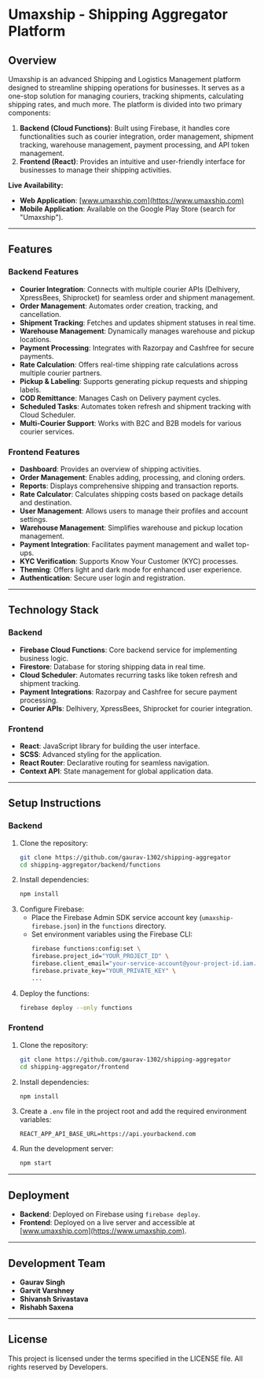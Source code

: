 # Umaxship - Shipping Aggregator Platform

## Overview

Umaxship is an advanced Shipping and Logistics Management platform designed to streamline shipping operations for businesses. It serves as a one-stop solution for managing couriers, tracking shipments, calculating shipping rates, and much more. The platform is divided into two primary components:

1. **Backend (Cloud Functions)**: Built using Firebase, it handles core functionalities such as courier integration, order management, shipment tracking, warehouse management, payment processing, and API token management.
2. **Frontend (React)**: Provides an intuitive and user-friendly interface for businesses to manage their shipping activities.

**Live Availability:**
- **Web Application**: [www.umaxship.com](https://www.umaxship.com)
- **Mobile Application**: Available on the Google Play Store (search for "Umaxship").

---

## Features

### Backend Features
- **Courier Integration**: Connects with multiple courier APIs (Delhivery, XpressBees, Shiprocket) for seamless order and shipment management.
- **Order Management**: Automates order creation, tracking, and cancellation.
- **Shipment Tracking**: Fetches and updates shipment statuses in real time.
- **Warehouse Management**: Dynamically manages warehouse and pickup locations.
- **Payment Processing**: Integrates with Razorpay and Cashfree for secure payments.
- **Rate Calculation**: Offers real-time shipping rate calculations across multiple courier partners.
- **Pickup & Labeling**: Supports generating pickup requests and shipping labels.
- **COD Remittance**: Manages Cash on Delivery payment cycles.
- **Scheduled Tasks**: Automates token refresh and shipment tracking with Cloud Scheduler.
- **Multi-Courier Support**: Works with B2C and B2B models for various courier services.

### Frontend Features
- **Dashboard**: Provides an overview of shipping activities.
- **Order Management**: Enables adding, processing, and cloning orders.
- **Reports**: Displays comprehensive shipping and transaction reports.
- **Rate Calculator**: Calculates shipping costs based on package details and destination.
- **User Management**: Allows users to manage their profiles and account settings.
- **Warehouse Management**: Simplifies warehouse and pickup location management.
- **Payment Integration**: Facilitates payment management and wallet top-ups.
- **KYC Verification**: Supports Know Your Customer (KYC) processes.
- **Theming**: Offers light and dark mode for enhanced user experience.
- **Authentication**: Secure user login and registration.

---

## Technology Stack

### Backend
- **Firebase Cloud Functions**: Core backend service for implementing business logic.
- **Firestore**: Database for storing shipping data in real time.
- **Cloud Scheduler**: Automates recurring tasks like token refresh and shipment tracking.
- **Payment Integrations**: Razorpay and Cashfree for secure payment processing.
- **Courier APIs**: Delhivery, XpressBees, Shiprocket for courier integration.

### Frontend
- **React**: JavaScript library for building the user interface.
- **SCSS**: Advanced styling for the application.
- **React Router**: Declarative routing for seamless navigation.
- **Context API**: State management for global application data.

---

## Setup Instructions

### Backend
1. Clone the repository:
   ```bash
   git clone https://github.com/gaurav-1302/shipping-aggregator
   cd shipping-aggregator/backend/functions
   ```
2. Install dependencies:
   ```bash
   npm install
   ```
3. Configure Firebase:
   - Place the Firebase Admin SDK service account key (`umaxship-firebase.json`) in the `functions` directory.
   - Set environment variables using the Firebase CLI:
     ```bash
     firebase functions:config:set \
     firebase.project_id="YOUR_PROJECT_ID" \
     firebase.client_email="your-service-account@your-project-id.iam.gserviceaccount.com" \
     firebase.private_key="YOUR_PRIVATE_KEY" \
     ...
     ```
4. Deploy the functions:
   ```bash
   firebase deploy --only functions
   ```

### Frontend
1. Clone the repository:
   ```bash
   git clone https://github.com/gaurav-1302/shipping-aggregator
   cd shipping-aggregator/frontend
   ```
2. Install dependencies:
   ```bash
   npm install
   ```
3. Create a `.env` file in the project root and add the required environment variables:
   ```env
   REACT_APP_API_BASE_URL=https://api.yourbackend.com
   ```
4. Run the development server:
   ```bash
   npm start
   ```

---

## Deployment

- **Backend**: Deployed on Firebase using `firebase deploy`.
- **Frontend**: Deployed on a live server and accessible at [www.umaxship.com](https://www.umaxship.com).

---

## Development Team

- **Gaurav Singh**
- **Garvit Varshney**
- **Shivansh Srivastava**
- **Rishabh Saxena**

---

## License

This project is licensed under the terms specified in the LICENSE file. All rights reserved by Developers.
